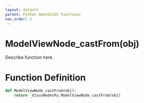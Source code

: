 ```yaml
---
layout: default
parent: Python OpenViSUS Functions
nav_order: 2
---
```


# ModelViewNode_castFrom(obj)

Describe function here.

# Function Definition

```python
def ModelViewNode_castFrom(obj):
    return _VisusNodesPy.ModelViewNode_castFrom(obj)

```